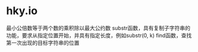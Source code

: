 # hky.io

最小公倍数等于两个数的乘积除以最大公约数
substr函数，具有复制子字符串的功能，要求从指定位置开始，并具有指定长度，例如substr(0, k)
find函数，查找第一次出现的目标字符串的位置
